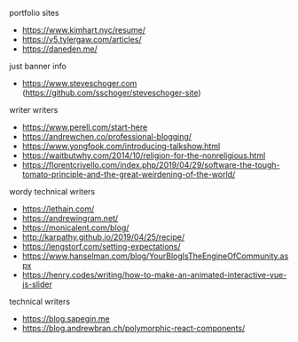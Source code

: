portfolio sites

- https://www.kimhart.nyc/resume/
- https://v5.tylergaw.com/articles/
- https://daneden.me/

just banner info

- https://www.steveschoger.com (https://github.com/sschoger/steveschoger-site)

writer writers

- https://www.perell.com/start-here
- https://andrewchen.co/professional-blogging/
- https://www.yongfook.com/introducing-talkshow.html
- https://waitbutwhy.com/2014/10/religion-for-the-nonreligious.html
- https://florentcrivello.com/index.php/2019/04/29/software-the-tough-tomato-principle-and-the-great-weirdening-of-the-world/

wordy technical writers

- https://lethain.com/
- https://andrewingram.net/
- https://monicalent.com/blog/
- http://karpathy.github.io/2019/04/25/recipe/
- https://lengstorf.com/setting-expectations/
- https://www.hanselman.com/blog/YourBlogIsTheEngineOfCommunity.aspx
- https://henry.codes/writing/how-to-make-an-animated-interactive-vue-js-slider

technical writers

- https://blog.sapegin.me
- https://blog.andrewbran.ch/polymorphic-react-components/

